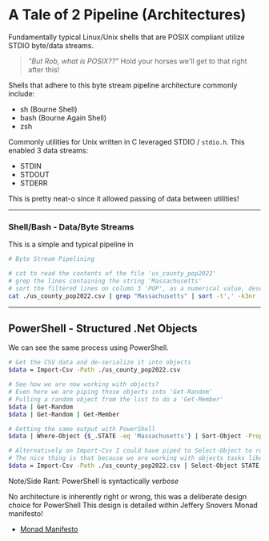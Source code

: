# A Tale of 2 Pipeline (Architectures)

Fundamentally typical Linux/Unix shells that are POSIX compliant utilize STDIO byte/data streams.

> _"But Rob, what is POSIX??"_
Hold your horses we'll get to that right after this!

Shells that adhere to this byte stream pipeline architecture commonly include:

- sh (Bourne Shell)
- bash (Bourne Again Shell)
- zsh

Commonly utilities for Unix written in C leveraged STDIO / `stdio.h`.
This enabled 3 data streams:

- STDIN
- STDOUT
- STDERR

This is pretty neat-o since it allowed passing of data between utilities!

---

### Shell/Bash - Data/Byte Streams

This is a simple and typical pipeline in 

```bash
# Byte Stream Pipelining

# cat to read the contents of the file 'us_county_pop2022'
# grep the lines containing the string 'Massachusetts'
# sort the filtered lines on column 3 'POP', as a numerical value, descending
cat ./us_county_pop2022.csv | grep "Massachusetts" | sort -t',' -k3nr
```

---

## PowerShell - Structured .Net Objects

We can see the same process using PowerShell.

```bash
# Get the CSV data and de-serialize it into objects
$data = Import-Csv -Path ./us_county_pop2022.csv

# See how we are now working with objects?
# Even here we are piping those objects into 'Get-Random'
# Pulling a random object from the list to do a 'Get-Member'
$data | Get-Random
$data | Get-Random | Get-Member

# Getting the same output with PowerShell
$data | Where-Object {$_.STATE -eq 'Massachusetts'} | Sort-Object -Property {[int]$_.POP} -Descending

# Alternatively on Import-Csv I could have piped to Select-Object to run an expression to cast the POP as an int
# The nice thing is that because we are working with objects tasks like this become easier
$data = Import-Csv -Path ./us_county_pop2022.csv | Select-Object STATE, CITY, @{Name="POP";Expression={[int]$_.POP}}
```

Note/Side Rant: PowerShell is syntactically _verbose_

No architecture is inherently right or wrong, this was a deliberate design choice for PowerShell
This design is detailed within Jeffery Snovers Monad manifesto!

- [Monad Manifesto](https://jsnover.com/Docs/MonadManifesto.pdf)
